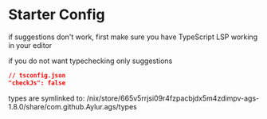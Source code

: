
# Starter Config

if suggestions don't work, first make sure
you have TypeScript LSP working in your editor

if you do not want typechecking only suggestions

```json
// tsconfig.json
"checkJs": false
```

types are symlinked to:
/nix/store/665v5rrjsi09r4fzpacbjdx5m4zdimpv-ags-1.8.0/share/com.github.Aylur.ags/types
